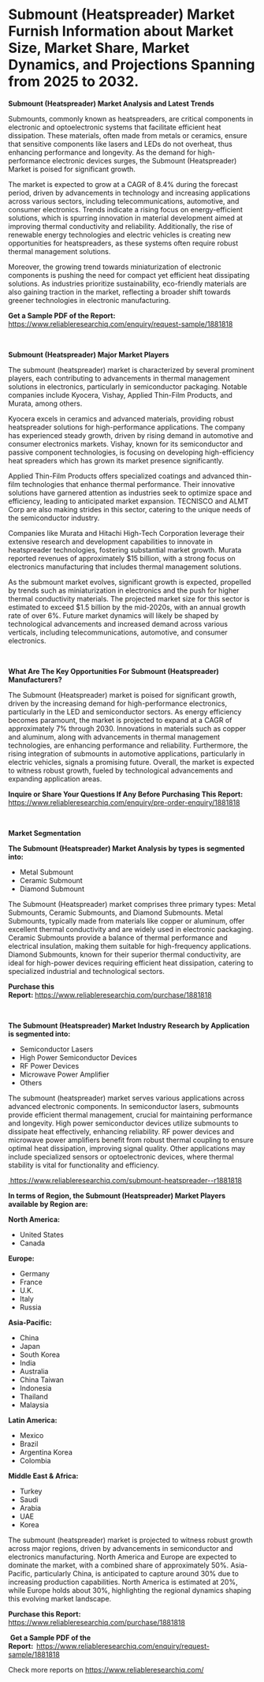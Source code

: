<p><h1>Submount (Heatspreader) Market Furnish Information about Market Size, Market Share, Market Dynamics, and Projections Spanning from 2025 to 2032.</h1></p><p><strong>Submount (Heatspreader) Market Analysis and Latest Trends</strong></p>
<p><p>Submounts, commonly known as heatspreaders, are critical components in electronic and optoelectronic systems that facilitate efficient heat dissipation. These materials, often made from metals or ceramics, ensure that sensitive components like lasers and LEDs do not overheat, thus enhancing performance and longevity. As the demand for high-performance electronic devices surges, the Submount (Heatspreader) Market is poised for significant growth.</p><p>The market is expected to grow at a CAGR of 8.4% during the forecast period, driven by advancements in technology and increasing applications across various sectors, including telecommunications, automotive, and consumer electronics. Trends indicate a rising focus on energy-efficient solutions, which is spurring innovation in material development aimed at improving thermal conductivity and reliability. Additionally, the rise of renewable energy technologies and electric vehicles is creating new opportunities for heatspreaders, as these systems often require robust thermal management solutions.</p><p>Moreover, the growing trend towards miniaturization of electronic components is pushing the need for compact yet efficient heat dissipating solutions. As industries prioritize sustainability, eco-friendly materials are also gaining traction in the market, reflecting a broader shift towards greener technologies in electronic manufacturing.</p></p>
<p><strong>Get a Sample PDF of the Report:&nbsp;</strong> <a href="https://www.reliableresearchiq.com/enquiry/request-sample/1881818?utm_campaign=2315&utm_medium=2&utm_source=Github&utm_content=ia&utm_term=03042025&utm_id=submount-heatspreader">https://www.reliableresearchiq.com/enquiry/request-sample/1881818</a></p>
<p>&nbsp;</p>
<p><strong>Submount (Heatspreader) Major Market Players</strong></p>
<p><p>The submount (heatspreader) market is characterized by several prominent players, each contributing to advancements in thermal management solutions in electronics, particularly in semiconductor packaging. Notable companies include Kyocera, Vishay, Applied Thin-Film Products, and Murata, among others.</p><p>Kyocera excels in ceramics and advanced materials, providing robust heatspreader solutions for high-performance applications. The company has experienced steady growth, driven by rising demand in automotive and consumer electronics markets. Vishay, known for its semiconductor and passive component technologies, is focusing on developing high-efficiency heat spreaders which has grown its market presence significantly.</p><p>Applied Thin-Film Products offers specialized coatings and advanced thin-film technologies that enhance thermal performance. Their innovative solutions have garnered attention as industries seek to optimize space and efficiency, leading to anticipated market expansion. TECNISCO and ALMT Corp are also making strides in this sector, catering to the unique needs of the semiconductor industry.</p><p>Companies like Murata and Hitachi High-Tech Corporation leverage their extensive research and development capabilities to innovate in heatspreader technologies, fostering substantial market growth. Murata reported revenues of approximately $15 billion, with a strong focus on electronics manufacturing that includes thermal management solutions.</p><p>As the submount market evolves, significant growth is expected, propelled by trends such as miniaturization in electronics and the push for higher thermal conductivity materials. The projected market size for this sector is estimated to exceed $1.5 billion by the mid-2020s, with an annual growth rate of over 6%. Future market dynamics will likely be shaped by technological advancements and increased demand across various verticals, including telecommunications, automotive, and consumer electronics.</p></p>
<p>&nbsp;</p>
<p><strong>What Are The Key Opportunities For Submount (Heatspreader) Manufacturers?</strong></p>
<p><p>The Submount (Heatspreader) market is poised for significant growth, driven by the increasing demand for high-performance electronics, particularly in the LED and semiconductor sectors. As energy efficiency becomes paramount, the market is projected to expand at a CAGR of approximately 7% through 2030. Innovations in materials such as copper and aluminum, along with advancements in thermal management technologies, are enhancing performance and reliability. Furthermore, the rising integration of submounts in automotive applications, particularly in electric vehicles, signals a promising future. Overall, the market is expected to witness robust growth, fueled by technological advancements and expanding application areas.</p></p>
<p><strong>Inquire or Share Your Questions If Any Before Purchasing This Report:</strong> <a href="https://www.reliableresearchiq.com/enquiry/pre-order-enquiry/1881818?utm_campaign=2315&utm_medium=2&utm_source=Github&utm_content=ia&utm_term=03042025&utm_id=submount-heatspreader">https://www.reliableresearchiq.com/enquiry/pre-order-enquiry/1881818</a></p>
<p>&nbsp;</p>
<p><strong>Market Segmentation</strong></p>
<p><strong>The Submount (Heatspreader) Market Analysis by types is segmented into:</strong></p>
<p><ul><li>Metal Submount</li><li>Ceramic Submount</li><li>Diamond Submount</li></ul></p>
<p><p>The Submount (Heatspreader) market comprises three primary types: Metal Submounts, Ceramic Submounts, and Diamond Submounts. Metal Submounts, typically made from materials like copper or aluminum, offer excellent thermal conductivity and are widely used in electronic packaging. Ceramic Submounts provide a balance of thermal performance and electrical insulation, making them suitable for high-frequency applications. Diamond Submounts, known for their superior thermal conductivity, are ideal for high-power devices requiring efficient heat dissipation, catering to specialized industrial and technological sectors.</p></p>
<p><strong>Purchase this Report:&nbsp;</strong><a href="https://www.reliableresearchiq.com/purchase/1881818?utm_campaign=2315&utm_medium=2&utm_source=Github&utm_content=ia&utm_term=03042025&utm_id=submount-heatspreader">https://www.reliableresearchiq.com/purchase/1881818</a></p>
<p>&nbsp;</p>
<p><strong>The Submount (Heatspreader) Market Industry Research by Application is segmented into:</strong></p>
<p><ul><li>Semiconductor Lasers</li><li>High Power Semiconductor Devices</li><li>RF Power Devices</li><li>Microwave Power Amplifier</li><li>Others</li></ul></p>
<p><p>The submount (heatspreader) market serves various applications across advanced electronic components. In semiconductor lasers, submounts provide efficient thermal management, crucial for maintaining performance and longevity. High power semiconductor devices utilize submounts to dissipate heat effectively, enhancing reliability. RF power devices and microwave power amplifiers benefit from robust thermal coupling to ensure optimal heat dissipation, improving signal quality. Other applications may include specialized sensors or optoelectronic devices, where thermal stability is vital for functionality and efficiency.</p></p>
<p><a href="https://www.reliableresearchiq.com/submount-heatspreader--r1881818?utm_campaign=2315&utm_medium=2&utm_source=Github&utm_content=ia&utm_term=03042025&utm_id=submount-heatspreader">&nbsp;https://www.reliableresearchiq.com/submount-heatspreader--r1881818</a></p>
<p><strong>In terms of Region, the Submount (Heatspreader) Market Players available by Region are:</strong></p>
<p>
    <p> <strong> North America: </strong>
        <ul>
            <li>United States</li>
            <li>Canada</li>
        </ul>
        </p> 
    <p> <strong> Europe: </strong>
        <ul>
            <li>Germany</li>
            <li>France</li>
            <li>U.K.</li>
            <li>Italy</li>
            <li>Russia</li>
        </ul>
        </p> 
    <p> <strong> Asia-Pacific: </strong>
        <ul>
            <li>China</li>
            <li>Japan</li>
            <li>South Korea</li>
            <li>India</li>
            <li>Australia</li>
            <li>China Taiwan</li>
            <li>Indonesia</li>
            <li>Thailand</li>
            <li>Malaysia</li>
        </ul>
        </p> 
    <p> <strong> Latin America: </strong>
        <ul>
            <li>Mexico</li>
            <li>Brazil</li>
            <li>Argentina Korea</li>
            <li>Colombia</li>
        </ul>
        </p> 
    <p> <strong> Middle East & Africa: </strong>
        <ul>
            <li>Turkey</li>
            <li>Saudi</li>
            <li>Arabia</li>
            <li>UAE</li>
            <li>Korea</li>
        </ul>
    </p>
    </p>
<p><p>The submount (heatspreader) market is projected to witness robust growth across major regions, driven by advancements in semiconductor and electronics manufacturing. North America and Europe are expected to dominate the market, with a combined share of approximately 50%. Asia-Pacific, particularly China, is anticipated to capture around 30% due to increasing production capabilities. North America is estimated at 20%, while Europe holds about 30%, highlighting the regional dynamics shaping this evolving market landscape.</p></p>
<p><strong>Purchase this Report: </strong><a href="https://www.reliableresearchiq.com/purchase/1881818?utm_campaign=2315&utm_medium=2&utm_source=Github&utm_content=ia&utm_term=03042025&utm_id=submount-heatspreader">https://www.reliableresearchiq.com/purchase/1881818</a></p>
<p>&nbsp;<strong>Get a Sample PDF of the Report:&nbsp;&nbsp;</strong><a href="https://www.reliableresearchiq.com/enquiry/request-sample/1881818?utm_campaign=2315&utm_medium=2&utm_source=Github&utm_content=ia&utm_term=03042025&utm_id=submount-heatspreader">https://www.reliableresearchiq.com/enquiry/request-sample/1881818</a></p>
<p><strong></strong></p>
<p>Check more reports on <a href="https://www.reliableresearchiq.com/?utm_campaign=2315&utm_medium=2&utm_source=Github&utm_content=ia&utm_term=03042025&utm_id=submount-heatspreader">https://www.reliableresearchiq.com/</a></p>